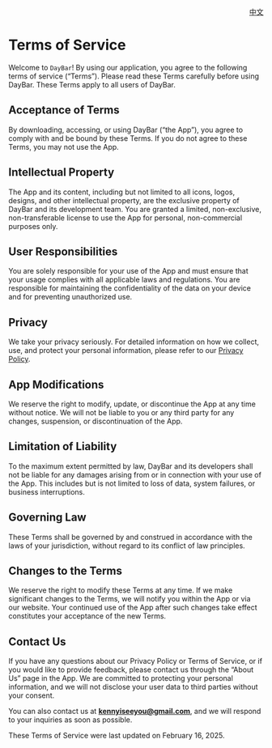 <p align="right">
  <a href="./terms-of-service.zh.md">中文</a>
</p>
<!--rehype:style=float: right; bottom: -36px; position: relative;-->

Terms of Service
===

Welcome to `DayBar`! By using our application, you agree to the following terms of service (“Terms”). Please read these Terms carefully before using DayBar. These Terms apply to all users of DayBar.

## Acceptance of Terms

By downloading, accessing, or using DayBar (“the App”), you agree to comply with and be bound by these Terms. If you do not agree to these Terms, you may not use the App.

## Intellectual Property

The App and its content, including but not limited to all icons, logos, designs, and other intellectual property, are the exclusive property of DayBar and its development team. You are granted a limited, non-exclusive, non-transferable license to use the App for personal, non-commercial purposes only.

## User Responsibilities

You are solely responsible for your use of the App and must ensure that your usage complies with all applicable laws and regulations. You are responsible for maintaining the confidentiality of the data on your device and for preventing unauthorized use.

## Privacy

We take your privacy seriously. For detailed information on how we collect, use, and protect your personal information, please refer to our [Privacy Policy](./privacy-policy.md).

## App Modifications

We reserve the right to modify, update, or discontinue the App at any time without notice. We will not be liable to you or any third party for any changes, suspension, or discontinuation of the App.

## Limitation of Liability

To the maximum extent permitted by law, DayBar and its developers shall not be liable for any damages arising from or in connection with your use of the App. This includes but is not limited to loss of data, system failures, or business interruptions.

## Governing Law

These Terms shall be governed by and construed in accordance with the laws of your jurisdiction, without regard to its conflict of law principles.

## Changes to the Terms

We reserve the right to modify these Terms at any time. If we make significant changes to the Terms, we will notify you within the App or via our website. Your continued use of the App after such changes take effect constitutes your acceptance of the new Terms.

## Contact Us

If you have any questions about our Privacy Policy or Terms of Service, or if you would like to provide feedback, please contact us through the “About Us” page in the App. We are committed to protecting your personal information, and we will not disclose your user data to third parties without your consent.

You can also contact us at **kennyiseeyou@gmail.com**, and we will respond to your inquiries as soon as possible.

These Terms of Service were last updated on February 16, 2025.